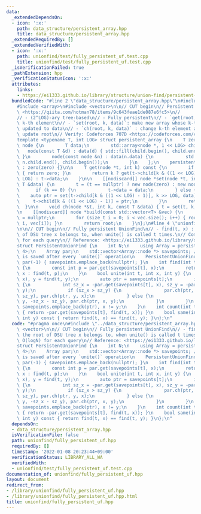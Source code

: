```yaml
---
data:
  _extendedDependsOn:
  - icon: ':x:'
    path: data_structure/persistent_array.hpp
    title: data_structure/persistent_array.hpp
  _extendedRequiredBy: []
  _extendedVerifiedWith:
  - icon: ':x:'
    path: unionfind/test/fully_persistent_uf.test.cpp
    title: unionfind/test/fully_persistent_uf.test.cpp
  _isVerificationFailed: true
  _pathExtension: hpp
  _verificationStatusIcon: ':x:'
  attributes:
    links:
    - https://ei1333.github.io/library/structure/union-find/persistent-union-find.cpp>
  bundledCode: "#line 2 \"data_structure/persistent_array.hpp\"\n#include <algorithm>\n\
    #include <array>\n#include <vector>\n\n// CUT begin\n// Persistent Array\n// Reference:\
    \ <https://qiita.com/hotman78/items/9c643feae1de087e6fc5>\n//            <https://ei1333.github.io/luzhiled/snippets/structure/persistent-array.html>\n\
    // - (2^LOG)-ary tree-based\n// - Fully persistent\n// - `get(root, k)`:  get\
    \ k-th element\n// - `set(root, k, data)`: make new array whose k-th element is\
    \ updated to data\n// - `ch(root, k, data)` : change k-th element and implicitly\
    \ update root\n// Verify: Codeforces 707D <https://codeforces.com/contest/707/problem/D>\n\
    template <typename T, int LOG> struct persistent_array {\n    T zero;\n    struct\
    \ node {\n        T data;\n        std::array<node *, 1 << LOG> child;\n     \
    \   node(const T &d) : data(d) { std::fill(child.begin(), child.end(), nullptr);\
    \ }\n        node(const node &n) : data(n.data) {\n            std::copy(n.child.begin(),\
    \ n.child.end(), child.begin());\n        }\n    };\n    persistent_array(T zero)\
    \ : zero(zero) {}\n\n    T get(node *t, int k) const {\n        if (t == nullptr)\
    \ { return zero; }\n        return k ? get(t->child[k & ((1 << LOG) - 1)], k >>\
    \ LOG) : t->data;\n    }\n\n    [[nodiscard]] node *set(node *t, int k, const\
    \ T &data) {\n        t = (t == nullptr) ? new node(zero) : new node(*t);\n  \
    \      if (k == 0) {\n            t->data = data;\n        } else {\n        \
    \    auto ptr = set(t->child[k & ((1 << LOG) - 1)], k >> LOG, data);\n       \
    \     t->child[k & ((1 << LOG) - 1)] = ptr;\n        }\n        return t;\n  \
    \  }\n\n    void ch(node *&t, int k, const T &data) { t = set(t, k, data); }\n\
    \n    [[nodiscard]] node *build(const std::vector<T> &vec) {\n        node *root\
    \ = nullptr;\n        for (size_t i = 0; i < vec.size(); i++) { root = set(root,\
    \ i, vec[i]); }\n        return root;\n    }\n};\n#line 4 \"unionfind/fully_persistent_uf.hpp\"\
    \n\n// CUT begin\n// Fully persistent UnionFind\n// - find(t, x) : find the root\
    \ of DSU tree x belongs to, when unite() is called t times.\n// Complexity: O(logN)\
    \ for each query\n// Reference: <https://ei1333.github.io/library/structure/union-find/persistent-union-find.cpp>\n\
    struct PersistentUnionFind {\n    int N;\n    using Array = persistent_array<int,\
    \ 4>;\n    Array par;\n    std::vector<Array::node *> savepoints; // Tree structure\
    \ is saved after every `unite()` operation\n    PersistentUnionFind(int N) : N(N),\
    \ par(-1) { savepoints.emplace_back(nullptr); }\n    int find(int t, int x) const\
    \ {\n        const int p = par.get(savepoints[t], x);\n        return p < 0 ?\
    \ x : find(t, p);\n    }\n    bool unite(int t, int x, int y) {\n        x = find(t,\
    \ x), y = find(t, y);\n        auto ptr = savepoints[t];\n        if (x != y)\
    \ {\n            int sz_x = -par.get(savepoints[t], x), sz_y = -par.get(savepoints[t],\
    \ y);\n            if (sz_x > sz_y) {\n                par.ch(ptr, x, -sz_x -\
    \ sz_y), par.ch(ptr, y, x);\n            } else {\n                par.ch(ptr,\
    \ y, -sz_x - sz_y), par.ch(ptr, x, y);\n            }\n        }\n        return\
    \ savepoints.emplace_back(ptr), x != y;\n    }\n    int count(int t, int x) const\
    \ { return -par.get(savepoints[t], find(t, x)); }\n    bool same(int t, int x,\
    \ int y) const { return find(t, x) == find(t, y); }\n};\n"
  code: "#pragma once\n#include \"../data_structure/persistent_array.hpp\"\n#include\
    \ <vector>\n\n// CUT begin\n// Fully persistent UnionFind\n// - find(t, x) : find\
    \ the root of DSU tree x belongs to, when unite() is called t times.\n// Complexity:\
    \ O(logN) for each query\n// Reference: <https://ei1333.github.io/library/structure/union-find/persistent-union-find.cpp>\n\
    struct PersistentUnionFind {\n    int N;\n    using Array = persistent_array<int,\
    \ 4>;\n    Array par;\n    std::vector<Array::node *> savepoints; // Tree structure\
    \ is saved after every `unite()` operation\n    PersistentUnionFind(int N) : N(N),\
    \ par(-1) { savepoints.emplace_back(nullptr); }\n    int find(int t, int x) const\
    \ {\n        const int p = par.get(savepoints[t], x);\n        return p < 0 ?\
    \ x : find(t, p);\n    }\n    bool unite(int t, int x, int y) {\n        x = find(t,\
    \ x), y = find(t, y);\n        auto ptr = savepoints[t];\n        if (x != y)\
    \ {\n            int sz_x = -par.get(savepoints[t], x), sz_y = -par.get(savepoints[t],\
    \ y);\n            if (sz_x > sz_y) {\n                par.ch(ptr, x, -sz_x -\
    \ sz_y), par.ch(ptr, y, x);\n            } else {\n                par.ch(ptr,\
    \ y, -sz_x - sz_y), par.ch(ptr, x, y);\n            }\n        }\n        return\
    \ savepoints.emplace_back(ptr), x != y;\n    }\n    int count(int t, int x) const\
    \ { return -par.get(savepoints[t], find(t, x)); }\n    bool same(int t, int x,\
    \ int y) const { return find(t, x) == find(t, y); }\n};\n"
  dependsOn:
  - data_structure/persistent_array.hpp
  isVerificationFile: false
  path: unionfind/fully_persistent_uf.hpp
  requiredBy: []
  timestamp: '2022-01-08 20:23:44+09:00'
  verificationStatus: LIBRARY_ALL_WA
  verifiedWith:
  - unionfind/test/fully_persistent_uf.test.cpp
documentation_of: unionfind/fully_persistent_uf.hpp
layout: document
redirect_from:
- /library/unionfind/fully_persistent_uf.hpp
- /library/unionfind/fully_persistent_uf.hpp.html
title: unionfind/fully_persistent_uf.hpp
---
```

